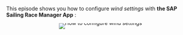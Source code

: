 This episode shows you how to configure *wind settings* with **the SAP Sailing Race Manager App** :

<div style="text-align: center; line-height: 0;margin-bottom: 14em;">
  <a href="thttps://vimeo.com/488860317" target="_blank">
    <img src="https://i.vimeocdn.com/video/1011532573-a72305c16fcb48b67ff30dd60ffb19612a7dc407c852424da37cd49cdc238351-d?f=webp&region=us" alt="How to configure wind settings" style="display: inline-block;">
  </a>
  <div style="line-height: normal; margin-top: -18em;">
    <a href="hhttps://vimeo.com/488860317" target="_blank" style="
      display: inline-block;
      vertical-align: middle;
      background-color: #007BFF;
      color: white;
      padding: 10px 20px;
      border-radius: 4px;
      text-decoration: none;
      font-weight: bold;
    ">Watch the Video</a>
  </div>
</div>